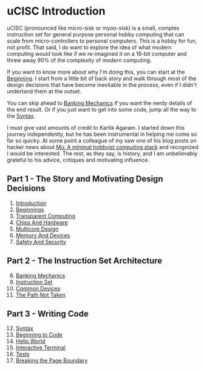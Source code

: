 # uCISC Introduction

uCISC (pronounced like micro-sisk or myoo-sisk) is a small, complex instruction
set for general purpose personal hobby computing that can scale from
micro-controllers to personal computers. This is a hobby for fun, not profit. That
said, I do want to explore the idea of what modern computing would look like if we
re-imagined it on a 16-bit computer and threw away 90% of the complexity of modern
computing.

If you want to know more about why I'm doing this, you can start at the
[Beginning](02_Beginnings.md). I start from a little bit of back story and walk
through most of the design decisions that have become inevitable in the process,
even if I didn't undertand them at the outset.

You can skip ahead to [Banking Mechanics](08_Banking_Mechanics.md) if you want the
nerdy details of the end result. Or if you just want to get into some code, jump all
the way to the [Syntax](12_Syntax.md).

I must give vast amounts of credit to Kartik Agaram. I started down this journey
independently, but he has been instrumental in helping me come so far so quicky. At
some point a colleague of my saw one of his blog posts on hacker news about
[Mu: A minimal hobbyist computing stack](http://akkartik.name/post/mu-2019-1) and
recognized I would be interested. The rest, as they say, is history, and I am
unbelievably grateful to his advice, critiques and motivating influence.

## Part 1 - The Story and Motivating Design Decisions

1. [Introduction](01_Introduction.md)
2. [Beginnings](02_Beginnings.md)
3. [Transparent Computing](03_Transparent_Computing.md)
4. [Chips And Hardware](04_Chips_And_Hardware.md)
5. [Multicore Design](05_Multicore_Design.md)
6. [Memory And Devices](06_Memory_And_Devices.md)
7. [Safety And Security](07_Safety_And_Security.md)

## Part 2 - The Instruction Set Architecture

8. [Banking Mechanics](08_Banking_Mechanics.md)
9. [Instruction Set](09_Instruction_Set.md)
10. [Common Devices](08_Common_Devices.md)
11. [The Path Not Taken](02_The_Path_Not_Taken.md)

## Part 3 - Writing Code

12. [Syntax](12_Syntax.md)
13. [Beginning to Code](13_Beginning_To_Code.md)
14. [Hello World](14_Hello_World.md)
15. [Interactive Terminal](15_Interactive_Terminal.md)
16. [Tests](16_Tests.md)
17. [Breaking the Page Boundary](17_Breaking_The_Page_Boundary.md)


